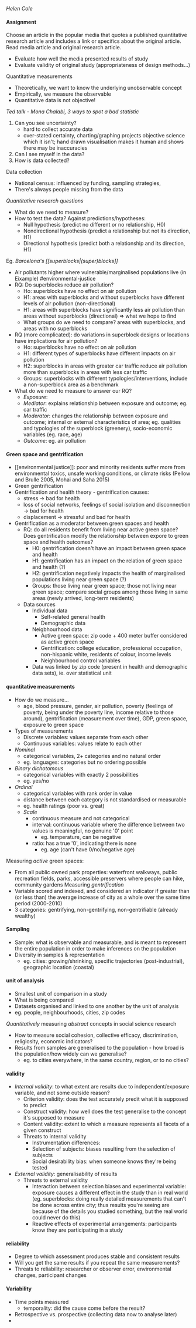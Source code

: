 *Helen Cole*

#### Assignment
Choose an article in the popular media that quotes a published quantitative research article and includes a link or specifics about the original article.
Read media article and original research article.
- Evaluate how well the media presented results of study
- Evaluate validity of original study (appropriateness of design methods...)


Quantitative measurements
- Theoretically, we want to know the underlying unobservable concept
- Empirically, we measure the observable
- Quantitative data is not objective!


*Ted talk - Mona Chalabi, 3 ways to spot a bad statistic*
1. Can you see uncertainty?
	- hard to collect accurate data
	- over-stated certainty, charting/graphing projects objective science which it isn't; hand drawn visualisation makes it human and shows there may be inaccuracies
2. Can I see myself in the data?
3. How is data collected?

Data collection
- National census: influenced by funding, sampling strategies, 
- There's always people missing from the data

*Quantitative research questions*
- What do we need to measure?
- How to test the data? Against predictions/hypotheses:
	- Null hypothesis (predict no different or no relationship, H0)
	- Nondirectional hypothesis (predict a relationship but not its direction, H1)
	- Directional hypothesis (predict both a relationship and its direction, H1)


Eg. *Barcelona's [[superblocks|(super)blocks]]*
- Air pollutants higher where vulnerable/marginalised populations live (in Eixample) #environmental-justice
- RQ: Do superblocks reduce air pollution?
	- Ho: superblocks have no effect on air pollution
	- H1: areas with superblocks and without superblocks have different levels of air pollution (non-directional)
	- H1: areas with superblocks have significantly less air pollution than areas without superblocks (directional) => what we hope to find
	- What groups do we need to compare? areas with superblocks, and areas with no superblocks
- RQ (more complicated): do variations in superblock designs or locations have implications for air pollution?
	- Ho: superblocks have no effect on air pollution
	- H1: different types of superblocks have different impacts on air pollution
	- H2: superblocks in areas with greater car traffic reduce air pollution more than superblocks in areas with less car traffic
	- Groups: superblocks with different typologies/interventions, include a non-superblock area as a benchmark
- What do we need to measure to answer our RQ?
	- *Exposure*:
	- *Mediator*: explains relationship between exposure and outcome; eg. car traffic
	- *Moderator*: changes the relationship between exposure and outcome; internal or external characteristics of area; eg. qualities and typologies of the superblock (greenery), socio-economic variables (eg. race, age)
	- *Outcome*: eg. air pollution


#### Green space and gentrification
- [[environmental justice]]: poor and minority residents suffer more from environmental toxics, unsafe working conditions, or climate risks (Pellow and Brulle 2005, Mohai and Saha 2015)  
- Green gentrification
- Gentrification and health theory - gentrification causes:
	- stress -> bad for health
	- loss of social networks, feelings of social isolation and disconnection -> bad for health
	- displacement -> stressful and bad for health
- Gentrification as a moderator between green spaces and health
	- RQ: do all residents benefit from living near active green space? Does gentrification modify the relationship between expore to green space and health outcomes?
		- H0: gentrification doesn't have an impact between green space and health
		- H1: gentrification has an impact on the relation of green space and health (?)
		- H2: gentrification negatively impacts the health of marginalised populations living near green space (?)
		- Groups: those living near green space; those not living near green space; compare social groups among those living in same areas (newly arrived, long-term residents)
	- Data sources
		- Individual data
			- Self-related general health
			- Demographic data
		- Neigbhourhood data
			- Active green space: zip code + 400 meter buffer considered as active green space
			- Gentrification: college education, professional occupation, non-hispanic white, residents of colour, income levels
			- Neighbourhood control variables
		- Data was linked by zip code (present in health and demographic data sets), ie. over statistical unit

#### quantitative measurements
- How do we measure...
	- age, blood pressure, gender, air pollution, poverty (feelings of poverty, being under the poverty line, income relative to those around), gentrification (measurement over time), GDP, green space, exposure to green space
- Types of measurements
	- Discrete variables: values separate from each other
	- Continuous variables: values relate to each other
- *Nominal*
	- categorical variables, 2+ categories and no natural order
	- eg. languages: categories but no ordering possible
- *Binary dichotomous*
	- categorical variables with exactly 2 possibilities
	- eg. yes/no
- *Ordinal*
	- categorical variables with rank order in value
	- distance between each category is not standardised or measurable
	- eg. health ratings (poor vs. great)
	- *Scale*
		- continuous measure and not categorical
		- interval: continuous variable where the difference between two values is meaningful, no genuine '0' point
			- eg. temperature, can be negative
		- ratio: has a true '0', indicating there is none
			- eg. age (can't have 0/no/negative age)

Measuring *active* green spaces:
- From all public owned park properties: waterfront walkways, public recreation fields, parks, accessible preservers where people can hike, community gardens
Measuring *gentrification*
- Variable scored and indexed, and considered an indicator if greater than (or less than) the average increase of city as a whole over the same time period (2000-2010)
- 3 categories: gentrifying, non-gentrifying, non-gentrifiable (already wealthy)

#### Sampling
- Sample: what is observable and measurable, and is meant to represent the entire population in order to make inferences on the population
- Diversity in samples & representation
	- eg. cities: growing/shrinking, specific trajectories (post-industrial), geographic location (coastal)

#### unit of analysis
- Smallest unit of comparison in a study
- What is being compared
- Datasets organised and linked to one another by the unit of analysis
- eg. people, neighbourhoods, cities, zip codes

*Quantitatively* measuring *abstract* concepts in social science research
- How to measure social cohesion, collective efficacy, discrimination, religiosity, economic indicators?
- Results from samples are generalised to the population - how broad is the population/how widely can we generalise?
	- eg. to cities everywhere, in the same country, region, or to no cities?

#### validity
- *Internal validity*: to what extent are results due to independent/exposure variable, and not some outside reason?
	- Criterion validity: does the test accurately predit what it is supposed to predict
	- Construct validity: how well does the test generalise to the concept it's supposed to measure
	- Content validity: extent to which a measure represents all facets of a given construct
	- Threats to internal validity
		- Instrumentation differences: 
		- Selection of subjects: biases resulting from the selection of subjects
		- Social desirability bias: when someone knows they're being tested
- *External validity*: generalisability of results
	- Threats to external validity
		- Interaction between selection biases and experimental variable: exposure causes a different effect in the study than in real world (eg. superblocks: doing really detailed measurements that can't be done across entire city; thus results you're seeing are because of the details you studied something, but the real world could never do this)
		- Reactive effects of experimental arrangements: participants know they are participating in a study

#### reliability
- Degree to which assessment produces stable and consistent results
- Will you get the same results if you repeat the same measurements?
- Threats to reliability: researcher or observer error, environmental changes, participant changes

#### Variability
- Time points measured
	- temporality: did the cause come before the result?
- Retrospective vs. prospective (collecting data now to analyse later)
- 